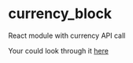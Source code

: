 # currency_block
React module with currency API call

Your could look through it <a href="google.com">here</a>

